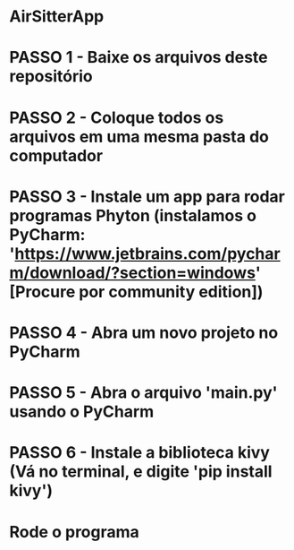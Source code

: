 # AirSitterApp

# PASSO 1 - Baixe os arquivos deste repositório
# PASSO 2 - Coloque todos os arquivos em uma mesma pasta do computador
# PASSO 3 - Instale um app para rodar programas Phyton (instalamos o PyCharm: 'https://www.jetbrains.com/pycharm/download/?section=windows' [Procure por community edition])
# PASSO 4 - Abra um novo projeto no PyCharm
# PASSO 5 - Abra o arquivo 'main.py' usando o PyCharm
# PASSO 6 - Instale a biblioteca kivy (Vá no terminal, e digite 'pip install kivy')
# Rode o programa

